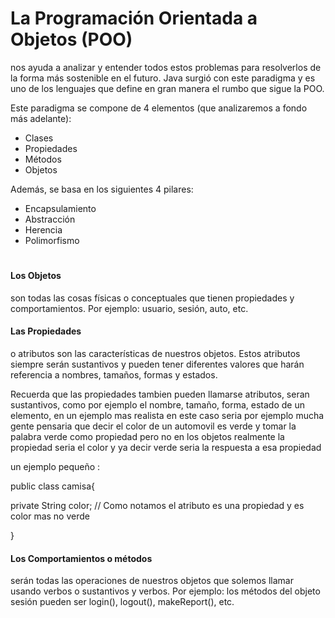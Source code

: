 # La Programación Orientada a Objetos (POO)
nos ayuda a analizar y entender todos estos problemas para resolverlos de la forma más sostenible en el futuro. Java surgió con este paradigma y es uno de los lenguajes que define en gran manera el rumbo que sigue la POO.

Este paradigma se compone de 4 elementos (que analizaremos a fondo más adelante):

* Clases
* Propiedades
* Métodos
* Objetos

Además, se basa en los siguientes 4 pilares:

* Encapsulamiento
* Abstracción
* Herencia
* Polimorfismo
# 

#### Los Objetos 
son todas las cosas físicas o conceptuales que tienen propiedades y comportamientos. Por ejemplo: usuario, sesión, auto, etc.

#### Las Propiedades
o atributos son las características de nuestros objetos. Estos atributos siempre serán sustantivos y pueden tener diferentes valores que harán referencia a nombres, tamaños, formas y estados.

Recuerda que las propiedades tambien pueden llamarse atributos, seran sustantivos, como por ejemplo el nombre, tamaño, forma, estado de un elemento, en un ejemplo mas realista en este caso seria por ejemplo mucha gente pensaria que decir el color de un automovil es verde y tomar la palabra verde como propiedad pero no en los objetos realmente la propiedad seria el color y ya decir verde seria la respuesta a esa propiedad 

un ejemplo pequeño :

public class camisa{

private String color; // Como notamos el atributo es una propiedad y es color mas no verde 

}

#### Los Comportamientos o métodos
serán todas las operaciones de nuestros objetos que solemos llamar usando verbos o sustantivos y verbos. Por ejemplo: los métodos del objeto sesión pueden ser login(), logout(), makeReport(), etc.
